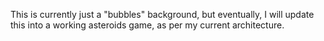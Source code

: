 This is currently just a "bubbles" background, but eventually, I will update this into a working asteroids game, as per my current architecture.

